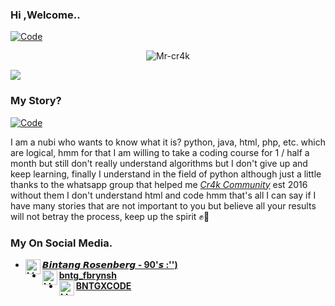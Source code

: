 ### Hi ,Welcome..
[![Code](https://res.cloudinary.com/dkb6qc4ui/image/upload/v1604296725/gh-header-image-cropped_vbb2qi.png)](https://github.com/Mr-cr4k)
<p align="center"> <img src=https://github-readme-stats.vercel.app/api?username=Mr-cr4k&show_icons=true&theme=tokyonight alt=Mr-cr4k /> </p>
<img align="center" src="https://github-readme-stats.vercel.app/api/top-langs/?username=Mr-cr4k&theme=dark&hide_langs_below=1" />

### My Story?

[![Code](https://res.cloudinary.com/dkb6qc4ui/image/upload/v1604293704/bntgxcode_nffjmb.jpg)](https://github.com/Mr-cr4k)

I am a nubi who wants to know what it is? python, java, html, php, etc. which are logical, hmm for that I am willing to take a coding course for 1 / half a month but still don't really understand algorithms but I don't give up and keep learning, finally I understand in the field of python although just a little thanks to the whatsapp group that helped me <a href="https://chat.whatsapp.com/EJfktZiraXG1QGTsU1TRIl/">_Cr4k Community_<a/> est 2016 without them I don't understand html and code hmm that's all I can say if I have many stories that are not important to you but believe all your results will not betray the process, keep up the spirit ✊👊

### My On Social Media.

* [<img alt="Mr-cr4k's Facebook" align="left" width="24px" src="https://cdn.jsdelivr.net/npm/simple-icons@v3/icons/facebook.svg" /> <b>𝘽𝙞𝙣𝙩𝙖𝙣𝙜 𝙍𝙤𝙨𝙚𝙣𝙗𝙚𝙧𝙜 - 90'𝙨 :'')</b>](https://www.facebook.com/BUN94.M4W4R.707)<br />
* [<img alt="Mr-cr4k's Instagram" align="left" width="24px" src="https://cdn.jsdelivr.net/npm/simple-icons@v3/icons/instagram.svg" /> <b>bntg_fbrynsh</b>](https://www.instagram.com/bntg_fbrynsh)<br />
* [<img alt="Mr-cr4k's Github" align="left" width="24px" src="https://cdn.jsdelivr.net/npm/simple-icons@v3/icons/github.svg" /> <b>BNTGXCODE</b>](https://github.com/Mr-cr4k)<br />
